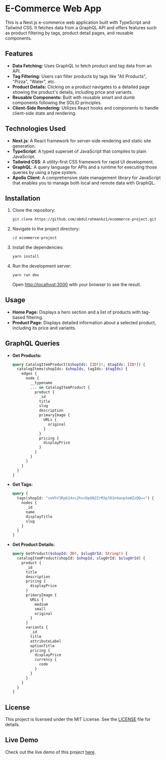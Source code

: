 # E-Commerce Web App

This is a Next.js e-commerce web application built with TypeScript and Tailwind CSS. It fetches data from a GraphQL API and offers features such as product filtering by tags, product detail pages, and reusable components.

## Features

- **Data Fetching:** Uses GraphQL to fetch product and tag data from an API.
- **Tag Filtering:** Users can filter products by tags like "All Products", "Pizza", "Water", etc.
- **Product Details:** Clicking on a product navigates to a detailed page showing the product's details, including price and variants.
- **Reusable Components:** Built with reusable smart and dumb components following the SOLID principles.
- **Client-Side Rendering:** Utilizes React hooks and components to handle client-side state and rendering.

## Technologies Used

- **Next.js**: A React framework for server-side rendering and static site generation.
- **TypeScript**: A typed superset of JavaScript that compiles to plain JavaScript.
- **Tailwind CSS**: A utility-first CSS framework for rapid UI development.
- **GraphQL**: A query language for APIs and a runtime for executing those queries by using a type system.
- **Apollo Client**: A comprehensive state management library for JavaScript that enables you to manage both local and remote data with GraphQL.

## Installation

1. Clone the repository:

   ```sh
   git clone https://github.com/abdulrehmankz1/ecommerce-project.git
   ```

2. Navigate to the project directory:

   ```sh
   cd ecommerce-project
   ```

3. Install the dependencies:

   ```sh
   yarn install
   ```

4. Run the development server:

   ```sh
   yarn run dev
   ```

   Open [http://localhost:3000](http://localhost:3000) with your browser to see the result.

## Usage

- **Home Page:** Displays a hero section and a list of products with tag-based filtering.
- **Product Page:** Displays detailed information about a selected product, including its price and variants.

## GraphQL Queries

- **Get Products:**

  ```graphql
  query CatalogItemProduct($shopIds: [ID!]!, $tagIds: [ID!]) {
    catalogItems(shopIds: $shopIds, tagIds: $tagIds) {
      edges {
        node {
          __typename
          ... on CatalogItemProduct {
            product {
              _id
              title
              slug
              description
              primaryImage {
                URLs {
                  original
                }
              }
              pricing {
                displayPrice
              }
            }
          }
        }
      }
    }
  }
  ```

- **Get Tags:**

  ```graphql
  query {
    tags(shopId: "cmVhY3Rpb24vc2hvcDpGN2ZrM3plR3o4anpXaWZzQQ==") {
      nodes {
        _id
        name
        displayTitle
        slug
      }
    }
  }
  ```

- **Get Product Details:**

  ```graphql
  query GetProduct($shopId: ID!, $slugOrId: String!) {
    catalogItemProduct(shopId: $shopId, slugOrId: $slugOrId) {
      product {
        _id
        title
        description
        pricing {
          displayPrice
        }
        primaryImage {
          URLs {
            medium
            small
            original
          }
        }
        variants {
          _id
          title
          attributeLabel
          optionTitle
          pricing {
            displayPrice
            currency {
              code
            }
          }
        }
      }
    }
  }
  ```

## License

This project is licensed under the MIT License. See the [LICENSE](./LICENSE) file for details.

## Live Demo

Check out the live demo of this project [here](hhttps://ecommerce-project-mu-six.vercel.app).
